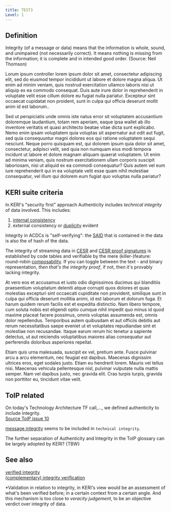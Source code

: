 ```yaml
---
title: TEST3
Level: 1
---
```


## Definition

<div data-level="1">

Integrity (of a message or data) means that the information is whole, sound, and unimpaired (not necessarily correct). It means nothing is missing from the information; it is complete and in intended good order. (Source: Neil Thomson)

Lorum ipsum controller lorem ipsum dolor sit amet, consectetur adipiscing elit, sed do eiusmod tempor incididunt ut labore et dolore magna aliqua. Ut enim ad minim veniam, quis nostrud exercitation ullamco laboris nisi ut aliquip ex ea commodo consequat. Duis aute irure dolor in reprehenderit in voluptate velit esse cillum dolore eu fugiat nulla pariatur. Excepteur sint occaecat cupidatat non proident, sunt in culpa qui officia deserunt mollit anim id est laborum..

Sed ut perspiciatis unde omnis iste natus error sit voluptatem accusantium doloremque laudantium, totam rem aperiam, eaque ipsa wallet ab illo inventore veritatis et quasi architecto beatae vitae dicta sunt explicabo. Nemo enim ipsam voluptatem quia voluptas sit aspernatur aut odit aut fugit, sed quia consequuntur magni dolores eos qui ratione voluptatem sequi nesciunt. Neque porro quisquam est, qui dolorem ipsum quia dolor sit amet, consectetur, adipisci velit, sed quia non numquam eius modi tempora incidunt ut labore et dolore magnam aliquam quaerat voluptatem. Ut enim ad minima veniam, quis nostrum exercitationem ullam corporis suscipit laboriosam, nisi ut aliquid ex ea commodi consequatur? Quis autem vel eum iure reprehenderit qui in ea voluptate velit esse quam nihil molestiae consequatur, vel illum qui dolorem eum fugiat quo voluptas nulla pariatur?

</div>

## KERI suite criteria

In KERI's "security first" approach Authenticity includes _technical integrity_ of data involved. This includes:

1. [internal consistency](internal-inconsistency.md)
2. external consistency or [duplicity](duplicity.md) evident


<div data-level="1">

Integrity in ACDCs is "self-verifying": the [SAID](self-adressing-identifier.md) that is contained in the data is also the of hash of the data.

</div>

<div data-level="3">

The integrity of streaming data in [CESR](composable-event-streaming-representation.md) and [CESR proof signatures](cesr-proof-signature.md) is established by code tables and verifiable by the mere (killer-)feature: round-robin [composability](composability.md). If you can toggle between the text - and binary representation, _then that's the integrity proof_, if not, then it's provably lacking integrity.

</div>

<div data-level="2">

At vero eos et accusamus et iusto odio dignissimos ducimus qui blanditiis praesentium voluptatum deleniti atque corrupti quos dolores et quas molestias excepturi sint occaecati cupiditate non provident, similique sunt in culpa qui officia deserunt mollitia animi, id est laborum et dolorum fuga. Et harum quidem rerum facilis est et expedita distinctio. Nam libero tempore, cum soluta nobis est eligendi optio cumque nihil impedit quo minus id quod maxime placeat facere possimus, omnis voluptas assumenda est, omnis dolor repellendus. Temporibus autem quibusdam et aut officiis debitis aut rerum necessitatibus saepe eveniet ut et voluptates repudiandae sint et molestiae non recusandae. Itaque earum rerum hic tenetur a sapiente delectus, ut aut reiciendis voluptatibus maiores alias consequatur aut perferendis doloribus asperiores repellat.

</div>

<div data-level="1">

Etiam quis urna malesuada, suscipit ex vel, pretium ante. Fusce pulvinar arcu a arcu elementum, nec feugiat est dapibus. Maecenas dignissim ultrices eros, eget sodales justo. Etiam eu hendrerit lorem. Mauris vel tellus nisi. Maecenas vehicula pellentesque nisl, pulvinar vulputate nulla mattis semper. Nam vel dapibus justo, nec gravida elit. Cras turpis turpis, gravida non porttitor eu, tincidunt vitae velit.

</div>

## ToIP related


On today's Technology Architecture TF call,..., we defined authenticity to include integrity.\
[Source ToIP issue 10](https://github.com/trustoverip/TechArch/issues/10)

[message integrity](https://github.com/trustoverip/TechArch/issues/10) seems to be included in `technical integrity`.

The further separation of Authenticity and Integrity in the ToIP glossary can be largely adopted by KERI? {TBW}

## See also

[verified integrity](verified-integrity.md)\
[(complementary) integrity verification](complementary-integrity-verification.md)

\*Validation in relation to integrity, in KERI's view would be an assessment of what's been verified before; in a certain context from a certain angle. And this mechanism is too close to _veracity judgement_, to be an objective verdict over integrity of data.


